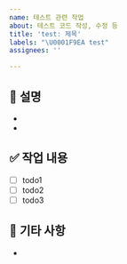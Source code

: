 ```yaml
---
name: 테스트 관련 작업
about: 테스트 코드 작성, 수정 등
title: 'test: 제목'
labels: "\U0001F9EA test"
assignees: ''

---
```


## 📃 설명

- 
- 

## ✅ 작업 내용

- [ ] todo1
- [ ] todo2
- [ ] todo3

## 💬 기타 사항

-
